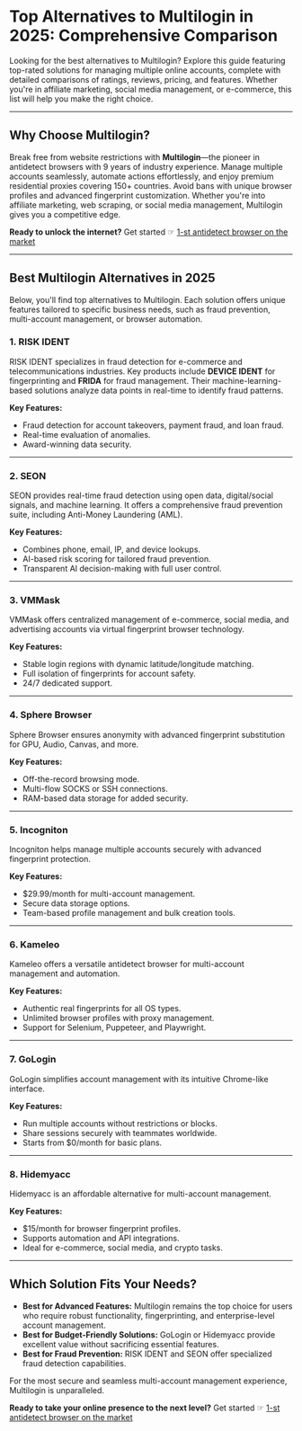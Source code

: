# Top Alternatives to Multilogin in 2025: Comprehensive Comparison

Looking for the best alternatives to Multilogin? Explore this guide featuring top-rated solutions for managing multiple online accounts, complete with detailed comparisons of ratings, reviews, pricing, and features. Whether you're in affiliate marketing, social media management, or e-commerce, this list will help you make the right choice.

---

## Why Choose Multilogin?

Break free from website restrictions with **Multilogin**—the pioneer in antidetect browsers with 9 years of industry experience. Manage multiple accounts seamlessly, automate actions effortlessly, and enjoy premium residential proxies covering 150+ countries. Avoid bans with unique browser profiles and advanced fingerprint customization. Whether you're into affiliate marketing, web scraping, or social media management, Multilogin gives you a competitive edge.

**Ready to unlock the internet?** Get started ☞ [1-st antidetect browser on the market](https://bit.ly/multIlogin)

---

## Best Multilogin Alternatives in 2025

Below, you'll find top alternatives to Multilogin. Each solution offers unique features tailored to specific business needs, such as fraud prevention, multi-account management, or browser automation.

### 1. **RISK IDENT**
RISK IDENT specializes in fraud detection for e-commerce and telecommunications industries. Key products include **DEVICE IDENT** for fingerprinting and **FRIDA** for fraud management. Their machine-learning-based solutions analyze data points in real-time to identify fraud patterns.

**Key Features:**
- Fraud detection for account takeovers, payment fraud, and loan fraud.
- Real-time evaluation of anomalies.
- Award-winning data security.

---

### 2. **SEON**
SEON provides real-time fraud detection using open data, digital/social signals, and machine learning. It offers a comprehensive fraud prevention suite, including Anti-Money Laundering (AML).

**Key Features:**
- Combines phone, email, IP, and device lookups.
- AI-based risk scoring for tailored fraud prevention.
- Transparent AI decision-making with full user control.

---

### 3. **VMMask**
VMMask offers centralized management of e-commerce, social media, and advertising accounts via virtual fingerprint browser technology.

**Key Features:**
- Stable login regions with dynamic latitude/longitude matching.
- Full isolation of fingerprints for account safety.
- 24/7 dedicated support.

---

### 4. **Sphere Browser**
Sphere Browser ensures anonymity with advanced fingerprint substitution for GPU, Audio, Canvas, and more.

**Key Features:**
- Off-the-record browsing mode.
- Multi-flow SOCKS or SSH connections.
- RAM-based data storage for added security.

---

### 5. **Incogniton**
Incogniton helps manage multiple accounts securely with advanced fingerprint protection.

**Key Features:**
- $29.99/month for multi-account management.
- Secure data storage options.
- Team-based profile management and bulk creation tools.

---

### 6. **Kameleo**
Kameleo offers a versatile antidetect browser for multi-account management and automation.

**Key Features:**
- Authentic real fingerprints for all OS types.
- Unlimited browser profiles with proxy management.
- Support for Selenium, Puppeteer, and Playwright.

---

### 7. **GoLogin**
GoLogin simplifies account management with its intuitive Chrome-like interface.

**Key Features:**
- Run multiple accounts without restrictions or blocks.
- Share sessions securely with teammates worldwide.
- Starts from $0/month for basic plans.

---

### 8. **Hidemyacc**
Hidemyacc is an affordable alternative for multi-account management.

**Key Features:**
- $15/month for browser fingerprint profiles.
- Supports automation and API integrations.
- Ideal for e-commerce, social media, and crypto tasks.

---

## Which Solution Fits Your Needs?

- **Best for Advanced Features:** Multilogin remains the top choice for users who require robust functionality, fingerprinting, and enterprise-level account management.
- **Best for Budget-Friendly Solutions:** GoLogin or Hidemyacc provide excellent value without sacrificing essential features.
- **Best for Fraud Prevention:** RISK IDENT and SEON offer specialized fraud detection capabilities.

For the most secure and seamless multi-account management experience, Multilogin is unparalleled.

**Ready to take your online presence to the next level?** Get started ☞ [1-st antidetect browser on the market](https://bit.ly/multIlogin)

